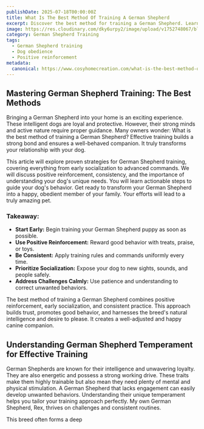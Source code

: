 ```yaml
---
publishDate: 2025-07-18T00:00:00Z
title: What Is The Best Method Of Training A German Shepherd
excerpt: Discover the best method for training a German Shepherd. Learn positive reinforcement, early socialization, and consistent techniques for a well-behaved companion.
image: https://res.cloudinary.com/dky6urpy2/image/upload/v1752748067/blog_image_1752748067_on1lwn.webp
category: German Shepherd Training
tags:
  - German Shepherd training
  - Dog obedience
  - Positive reinforcement
metadata:
  canonical: https://www.cosyhomecreation.com/what-is-the-best-method-of-training-a-german-shepherd
---
```


## Mastering German Shepherd Training: The Best Methods

Bringing a German Shepherd into your home is an exciting experience. These intelligent dogs are loyal and protective. However, their strong minds and active nature require proper guidance. Many owners wonder: What is the best method of training a German Shepherd? Effective training builds a strong bond and ensures a well-behaved companion. It truly transforms your relationship with your dog.

This article will explore proven strategies for German Shepherd training, covering everything from early socialization to advanced commands. We will discuss positive reinforcement, consistency, and the importance of understanding your dog's unique needs. You will learn actionable steps to guide your dog's behavior. Get ready to transform your German Shepherd into a happy, obedient member of your family. Your efforts will lead to a truly amazing pet.

### Takeaway:
*   **Start Early:** Begin training your German Shepherd puppy as soon as possible.
*   **Use Positive Reinforcement:** Reward good behavior with treats, praise, or toys.
*   **Be Consistent:** Apply training rules and commands uniformly every time.
*   **Prioritize Socialization:** Expose your dog to new sights, sounds, and people safely.
*   **Address Challenges Calmly:** Use patience and understanding to correct unwanted behaviors.

The best method of training a German Shepherd combines positive reinforcement, early socialization, and consistent practice. This approach builds trust, promotes good behavior, and harnesses the breed's natural intelligence and desire to please. It creates a well-adjusted and happy canine companion.

## Understanding German Shepherd Temperament for Effective Training

German Shepherds are known for their intelligence and unwavering loyalty. They are also energetic and possess a strong working drive. These traits make them highly trainable but also mean they need plenty of mental and physical stimulation. A German Shepherd that lacks engagement can easily develop unwanted behaviors. Understanding their unique temperament helps you tailor your training approach perfectly. My own German Shepherd, Rex, thrives on challenges and consistent routines.

This breed often forms a deep